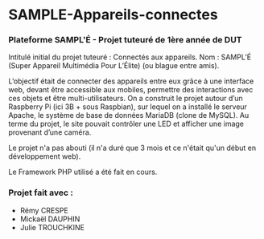 # SAMPLE-Appareils-connectes
### Plateforme SAMPL'É - Projet tuteuré de 1ère année de DUT

Intitulé initial du projet tuteuré : Connectés aux appareils.
Nom : SAMPL’É (Super Appareil Multimédia Pour L’Élite) (ou blague entre amis).

L’objectif était de connecter des appareils entre eux grâce à une interface web, devant être accessible aux mobiles, permettre des interactions avec ces objets et être multi-utilisateurs. 
On a construit le projet autour d’un Raspberry Pi (ici 3B + sous Raspbian), sur lequel on a installé le serveur Apache, le système de base de données MariaDB (clone de MySQL).
Au terme du projet, le site pouvait contrôler une LED et afficher une image provenant d’une caméra.

Le projet n'a pas abouti (il n'a duré que 3 mois et ce n'était qu'un début en développement web).

Le Framework PHP utilisé a été fait en cours.

### Projet fait avec : 
- Rémy CRESPE
- Mickaël DAUPHIN
- Julie TROUCHKINE

